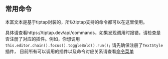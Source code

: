 ## 常用命令

本富文本是基于tiptap封装的，所以tiptap支持的命令都可以在这里使用。

具体请查看https://tiptap.dev/api/commands，如果发现调用时报错，请检查是否注册了对应的插件。例如，你想调用` this.editor.chain().focus().toggleBold().run();` 请先确保注册了`TextStyle`插件， 目前所有可以调用的插件以及命令对应关系请查看[命令菜单](../menu.md)